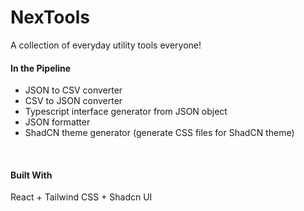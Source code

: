 # NexTools

A collection of everyday utility tools everyone!


#### In the Pipeline
  - JSON to CSV converter
  - CSV to JSON converter
  - Typescript interface generator from JSON object
  - JSON formatter
  - ShadCN theme generator (generate CSS files for ShadCN theme)

<br />

#### Built With
React + Tailwind CSS + Shadcn UI